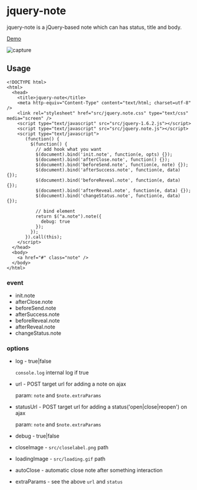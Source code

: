 jquery-note
===========

jquery-note is a jQuery-based note which can has status, title and
body.

[Demo](http://aanoaa.github.com/jquery-note)

![capture](http://cloud.github.com/downloads/aanoaa/jquery-note/note.png)


Usage
-----

    <!DOCTYPE html>
    <html>
      <head>
        <title>jquery-note</title>
        <meta http-equiv="Content-Type" content="text/html; charset=utf-8" />
        <link rel="stylesheet" href="src/jquery.note.css" type="text/css" media="screen" />
        <script type="text/javascript" src="src/jquery-1.6.2.js"></script>
        <script type="text/javascript" src="src/jquery.note.js"></script>
        <script type="text/javascript">
           (function() {
             $(function() {
               // add hook what you want
               $(document).bind('init.note', function(e, opts) {});
               $(document).bind('afterClose.note', function() {});
               $(document).bind('beforeSend.note', function(e, note) {});
               $(document).bind('afterSuccess.note', function(e, data) {});
               $(document).bind('beforeReveal.note', function(e, data) {});
               $(document).bind('afterReveal.note', function(e, data) {});
               $(document).bind('changeStatus.note', function(e, data) {});

               // bind element
               return $("a.note").note({
                 debug: true
               });
             });
           }).call(this);
        </script>
      </head>
      <body>
        <a href="#" class="note" />
      </body>
    </html>

### event

- init.note
- afterClose.note
- beforeSend.note
- afterSuccess.note
- beforeReveal.note
- afterReveal.note
- changeStatus.note

### options

- log - true|false

    `console.log` internal log if true

- url - POST target url for adding a note on ajax

    param: `note` and `$note.extraParams`

- statusUrl - POST target url for adding a status('open|close|reopen')
    on ajax

    param: `note` and `$note.extraParams`

- debug - true|false 
- closeImage - `src/closelabel.png` path
- loadingImage - `src/loading.gif` path
- autoClose - automatic close note after something interaction
- extraParams - see the above `url` and `status`
